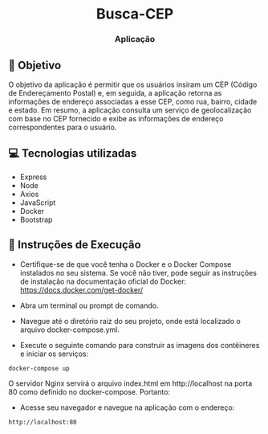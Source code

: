 <h1 align="center"> Busca-CEP </h1>
<h3 align="center"> Aplicação </h3>

## 🚀 Objetivo

O objetivo da aplicação é permitir que os usuários insiram um CEP (Código de Endereçamento Postal) e, em seguida, a aplicação retorna as informações de endereço associadas a esse CEP, como rua, bairro, cidade e estado. Em resumo, a aplicação consulta um serviço de geolocalização com base no CEP fornecido e exibe as informações de endereço correspondentes para o usuário.

## 💻 Tecnologias utilizadas

- Express
- Node
- Axios
- JavaScript
- Docker
- Bootstrap

## 📝 Instruções de Execução

- Certifique-se de que você tenha o Docker e o Docker Compose instalados no seu sistema. Se você não tiver, pode seguir as instruções de instalação na documentação oficial do Docker: https://docs.docker.com/get-docker/

- Abra um terminal ou prompt de comando.

- Navegue até o diretório raiz do seu projeto, onde está localizado o arquivo docker-compose.yml.

- Execute o seguinte comando para construir as imagens dos contêineres e iniciar os serviços:
```
docker-compose up
```
O servidor Nginx servirá o arquivo index.html em http://localhost na porta 80 como definido no docker-compose. Portanto:
- Acesse seu navegador e navegue na aplicação com o endereço:
```
http://localhost:80
```